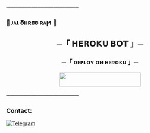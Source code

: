 ━━━━━━━━━━━━━━━━━━━━━━━
<p align="center">
    
### 🚩 ᴊᴧ𝛊 𝛅ʜʀ𝛆𝛆 ʀᴧϻ 🚩

<h2 align="center">
    ─「 𝗛𝗘𝗥𝗢𝗞𝗨 𝗕𝗢𝗧 」─

<h3 align="center">
    ─「 ᴅᴇᴩʟᴏʏ ᴏɴ ʜᴇʀᴏᴋᴜ 」─
</h3>



<p align="center">
    <a href="https://dashboard.heroku.com/new?template=https://github.com/Im-NotCoder/Heroku-Bot">
        <img src="https://img.shields.io/badge/Deploy%20On%20Heroku-bringle?style=for-the-badge&logo=heroku" width="220" height="38.45"/>
    </a>
</p>

━━━━━━━━━━━━━━━━━━━━━━━

### Contact:
<a href="https://t.me/ll_ALPHA_BABY_lll">
    <img title="Telegram" src="https://img.shields.io/badge/Telegram-%23000000.svg?&style=for-the-badge&logo=telegram&logoColor=61DAFB">
</a>

